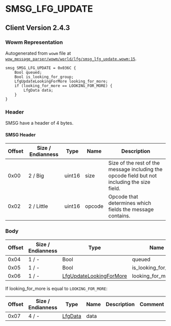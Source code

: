 # SMSG_LFG_UPDATE

## Client Version 2.4.3

### Wowm Representation

Autogenerated from `wowm` file at [`wow_message_parser/wowm/world/lfg/smsg_lfg_update.wowm:15`](https://github.com/gtker/wow_messages/tree/main/wow_message_parser/wowm/world/lfg/smsg_lfg_update.wowm#L15).
```rust,ignore
smsg SMSG_LFG_UPDATE = 0x036C {
    Bool queued;
    Bool is_looking_for_group;
    LfgUpdateLookingForMore looking_for_more;
    if (looking_for_more == LOOKING_FOR_MORE) {
        LfgData data;
    }
}
```
### Header

SMSG have a header of 4 bytes.

#### SMSG Header

| Offset | Size / Endianness | Type   | Name   | Description |
| ------ | ----------------- | ------ | ------ | ----------- |
| 0x00   | 2 / Big           | uint16 | size   | Size of the rest of the message including the opcode field but not including the size field.|
| 0x02   | 2 / Little        | uint16 | opcode | Opcode that determines which fields the message contains.|

### Body

| Offset | Size / Endianness | Type | Name | Description | Comment |
| ------ | ----------------- | ---- | ---- | ----------- | ------- |
| 0x04 | 1 / - | Bool | queued |  |  |
| 0x05 | 1 / - | Bool | is_looking_for_group |  |  |
| 0x06 | 1 / - | [LfgUpdateLookingForMore](lfgupdatelookingformore.md) | looking_for_more |  |  |

If looking_for_more is equal to `LOOKING_FOR_MORE`:

| Offset | Size / Endianness | Type | Name | Description | Comment |
| ------ | ----------------- | ---- | ---- | ----------- | ------- |
| 0x07 | 4 / - | [LfgData](lfgdata.md) | data |  |  |

